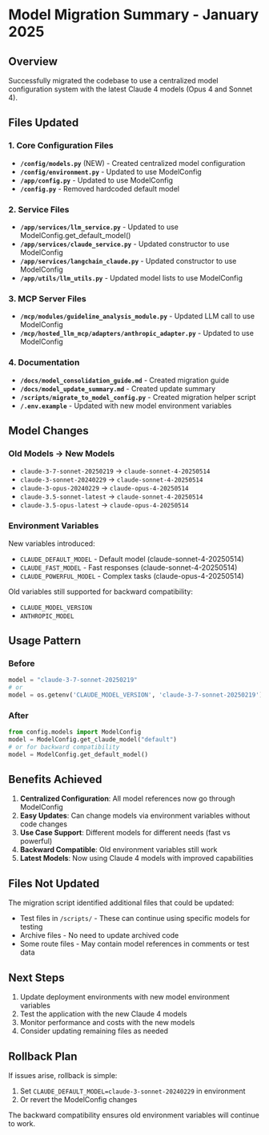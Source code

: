# Model Migration Summary - January 2025

## Overview
Successfully migrated the codebase to use a centralized model configuration system with the latest Claude 4 models (Opus 4 and Sonnet 4).

## Files Updated

### 1. Core Configuration Files
- **`/config/models.py`** (NEW) - Created centralized model configuration
- **`/config/environment.py`** - Updated to use ModelConfig
- **`/app/config.py`** - Updated to use ModelConfig
- **`/config.py`** - Removed hardcoded default model

### 2. Service Files
- **`/app/services/llm_service.py`** - Updated to use ModelConfig.get_default_model()
- **`/app/services/claude_service.py`** - Updated constructor to use ModelConfig
- **`/app/services/langchain_claude.py`** - Updated constructor to use ModelConfig
- **`/app/utils/llm_utils.py`** - Updated model lists to use ModelConfig

### 3. MCP Server Files
- **`/mcp/modules/guideline_analysis_module.py`** - Updated LLM call to use ModelConfig
- **`/mcp/hosted_llm_mcp/adapters/anthropic_adapter.py`** - Updated to use ModelConfig

### 4. Documentation
- **`/docs/model_consolidation_guide.md`** - Created migration guide
- **`/docs/model_update_summary.md`** - Created update summary
- **`/scripts/migrate_to_model_config.py`** - Created migration helper script
- **`/.env.example`** - Updated with new model environment variables

## Model Changes

### Old Models → New Models
- `claude-3-7-sonnet-20250219` → `claude-sonnet-4-20250514`
- `claude-3-sonnet-20240229` → `claude-sonnet-4-20250514`
- `claude-3-opus-20240229` → `claude-opus-4-20250514`
- `claude-3.5-sonnet-latest` → `claude-sonnet-4-20250514`
- `claude-3.5-opus-latest` → `claude-opus-4-20250514`

### Environment Variables
New variables introduced:
- `CLAUDE_DEFAULT_MODEL` - Default model (claude-sonnet-4-20250514)
- `CLAUDE_FAST_MODEL` - Fast responses (claude-sonnet-4-20250514)
- `CLAUDE_POWERFUL_MODEL` - Complex tasks (claude-opus-4-20250514)

Old variables still supported for backward compatibility:
- `CLAUDE_MODEL_VERSION`
- `ANTHROPIC_MODEL`

## Usage Pattern

### Before
```python
model = "claude-3-7-sonnet-20250219"
# or
model = os.getenv('CLAUDE_MODEL_VERSION', 'claude-3-7-sonnet-20250219')
```

### After
```python
from config.models import ModelConfig
model = ModelConfig.get_claude_model("default")
# or for backward compatibility
model = ModelConfig.get_default_model()
```

## Benefits Achieved

1. **Centralized Configuration**: All model references now go through ModelConfig
2. **Easy Updates**: Can change models via environment variables without code changes
3. **Use Case Support**: Different models for different needs (fast vs powerful)
4. **Backward Compatible**: Old environment variables still work
5. **Latest Models**: Now using Claude 4 models with improved capabilities

## Files Not Updated

The migration script identified additional files that could be updated:
- Test files in `/scripts/` - These can continue using specific models for testing
- Archive files - No need to update archived code
- Some route files - May contain model references in comments or test data

## Next Steps

1. Update deployment environments with new model environment variables
2. Test the application with the new Claude 4 models
3. Monitor performance and costs with the new models
4. Consider updating remaining files as needed

## Rollback Plan

If issues arise, rollback is simple:
1. Set `CLAUDE_DEFAULT_MODEL=claude-3-sonnet-20240229` in environment
2. Or revert the ModelConfig changes

The backward compatibility ensures old environment variables will continue to work.